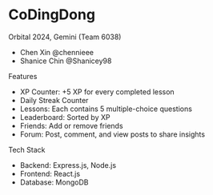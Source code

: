 # CoDingDong
Orbital 2024, Gemini (Team 6038)
- Chen Xin @chennieee
- Shanice Chin @Shanicey98

Features
- XP Counter: +5 XP for every completed lesson
- Daily Streak Counter
- Lessons: Each contains 5 multiple-choice questions
- Leaderboard: Sorted by XP
- Friends: Add or remove friends
- Forum: Post, comment, and view posts to share insights

Tech Stack
- Backend: Express.js, Node.js
- Frontend: React.js
- Database: MongoDB


